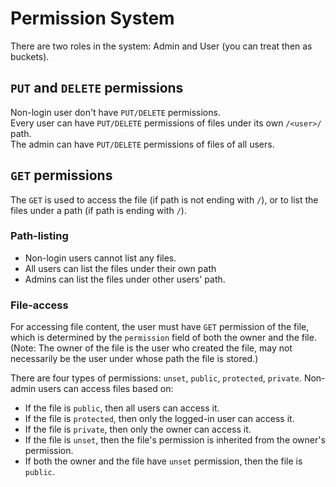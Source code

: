 
# Permission System
There are two roles in the system: Admin and User (you can treat then as buckets).  

## `PUT` and `DELETE` permissions
Non-login user don't have `PUT/DELETE` permissions.  
Every user can have `PUT/DELETE` permissions of files under its own `/<user>/` path.  
The admin can have `PUT/DELETE` permissions of files of all users.

## `GET` permissions
The `GET` is used to access the file (if path is not ending with `/`), or to list the files under a path (if path is ending with `/`). 

### Path-listing
- Non-login users cannot list any files.
- All users can list the files under their own path 
- Admins can list the files under other users' path. 

### File-access
For accessing file content, the user must have `GET` permission of the file, which is determined by the `permission` field of both the owner and the file. 
(Note: The owner of the file is the user who created the file, may not necessarily be the user under whose path the file is stored.)   

There are four types of permissions: `unset`, `public`, `protected`, `private`.
Non-admin users can access files based on:   

- If the file is `public`, then all users can access it.
- If the file is `protected`, then only the logged-in user can access it.  
- If the file is `private`, then only the owner can access it.
- If the file is `unset`, then the file's permission is inherited from the owner's permission.
- If both the owner and the file have `unset` permission, then the file is `public`.
